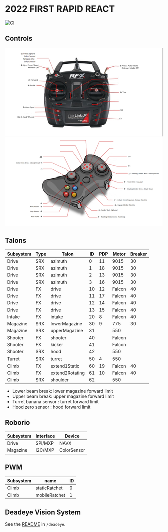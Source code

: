 # 2022 FIRST RAPID REACT

[![CI](https://github.com/strykeforce/rapidreact/actions/workflows/main.yml/badge.svg)](https://github.com/strykeforce/rapidreact/actions/workflows/main.yml)

## Controls

![driver](docs/driver-controls.png)
![operator](docs/operator-controls.png)

## Talons

| Subsystem | Type | Talon           | ID  | PDP | Motor  | Breaker |
| --------- | ---- | --------------- | --- | --- | ------ | ------- |
| Drive     | SRX  | azimuth         | 0   |  11 | 9015   |  30     |
| Drive     | SRX  | azimuth         | 1   |  18 | 9015   |  30     |
| Drive     | SRX  | azimuth         | 2   |  13 | 9015   |  30     |
| Drive     | SRX  | azimuth         | 3   |  16 | 9015   |  30     |
| Drive     | FX   | drive           | 10  |  12 | Falcon |  40     |
| Drive     | FX   | drive           | 11  |  17 | Falcon |  40     |
| Drive     | FX   | drive           | 12  |  14 | Falcon |  40     |
| Drive     | FX   | drive           | 13  |  15 | Falcon |  40     |
| Intake    | FX   | intake          | 20  |  8  | Falcon |  40     |
| Magazine  | SRX  | lowerMagazine   | 30  |  9  | 775    |  30     |
| Magazine  | SRX  | upperMagazine   | 31  |     | 550    |         |
| Shooter   | FX   | shooter         | 40  |     | Falcon |         |
| Shooter   | FX   | kicker          | 41  |     | Falcon |         |
| Shooter   | SRX  | hood            | 42  |     | 550    |         |
| Turret    | SRX  | turret          | 50  | 4   | 550    |         |
| Climb     | FX   | extend1Static   | 60  | 19  | Falcon |  40     |
| Climb     | FX   | extend2Rotating | 61  | 10  | Falcon |  40     |
| Climb     | SRX  | shoulder        | 62  |     | 550    |         |

* Lower beam break: lower magazine forward limit
* Upper beam break: upper magazine forward limit
* Turret banana sensor : turret forward limit
* Hood zero sensor : hood forward limit

## Roborio

| Subsystem | Interface | Device      |
| --------- | --------- | ----------- |
| Drive     | SPI/MXP   | NAVX        |
| Magazine  | I2C/MXP   | ColorSensor |

## PWM

| Subsystem | name          | ID |
| --------- | ------------- | -- |
| Climb     | staticRatchet | 0  |
| Climb     | mobileRatchet | 1  |

## Deadeye Vision System
See the [README](./deadeye/README.md) in `/deadeye`.
